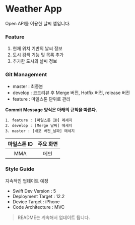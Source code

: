 # Weather App

Open API를 이용한 날씨 앱입니다.



### Feature

1. 현재 위치 기반의 날씨 정보
2. 도시 검색 기능 및 목록 추가
3. 추가한 도시의 날씨 정보

### Git Management

- master : 최종본  
- develop : 코드리뷰 후 Merge 버전, Hotfix 버전, release 버전  
- feature : 마일스톤 단위로 관리

**Commit Message 양식은 아래의 규칙을 따른다.**  

```
1. feature : [마일스톤 ID] 메세지  
2. develop : [Merge 날짜] 메세지  
3. master : [배포 버전_날짜] 메세지  
```



| **마일스톤 ID** |   **주요 화면**   |
| :-------------: | :---------------: |
|       MMA       |       메인        |



### Style Guide

지속적인 업데이트 예정

- Swift Dev Version : 5
- Deployment Target : 12.2
- Device Target : iPhone
- Code Architecture : MVC  

> README는 계속해서 업데이트 됩니다.



